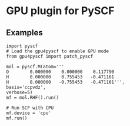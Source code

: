 GPU plugin for PySCF
====================

Examples
--------
```
import pyscf
# Load the gpu4pyscf to enable GPU mode
from gpu4pyscf import patch_pyscf

mol = pyscf.M(atom='''
O        0.000000    0.000000    0.117790
H        0.000000    0.755453   -0.471161
H        0.000000   -0.755453   -0.471161''',
basis='ccpvdz',
verbose=5)
mf = mol.RHF().run()

# Run SCF with CPU
mf.device = 'cpu'
mf.run()
```
